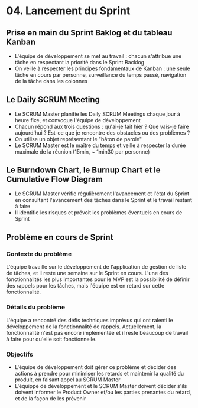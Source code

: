 # 04. Lancement du Sprint

## Prise en main du Sprint Baklog et du tableau Kanban
- L'équipe de développement se met au travail : chacun s'attribue une tâche en respectant la priorité dans le Sprint Backlog
- On veille à respecter les principes fondamentaux de Kanban : une seule tâche en cours par personne, surveillance du temps passé, navigation de la tâche dans les colonnes

## Le Daily SCRUM Meeting
- Le SCRUM Master planifie les Daily SCRUM Meetings chaque jour à heure fixe, et convoque l'équipe de développement
- Chacun répond aux trois questions : qu'ai-je fait hier ? Que vais-je faire aujourd'hui ? Est-ce que je rencontre des obstacles ou des problèmes ?
- On utilise un objet représentant le "bâton de parole"
- Le SCRUM Master est le maître du temps et veille à respecter la durée maximale de la réunion (15min, ~ 1min30 par personne)

## Le Burndown Chart, le Burnup Chart et le Cumulative Flow Diagram
- Le SCRUM Master vérifie régulièrement l'avancement et l'état du Sprint en consultant l'avancement des tâches dans le Sprint et le travail restant à faire
- Il identifie les risques et prévoit les problèmes éventuels en cours de Sprint

## Problème en cours de Sprint

### Contexte du problème
L'équipe travaille sur le développement de l'application de gestion de liste de tâches, et il reste une semaine sur le Sprint en cours. L'une des fonctionnalités les plus importantes pour le MVP est la possibilité de définir des rappels pour les tâches, mais l'équipe est en retard sur cette fonctionnalité.

### Détails du problème
L'équipe a rencontré des défis techniques imprévus qui ont ralenti le développement de la fonctionnalité de rappels. Actuellement, la fonctionnalité n'est pas encore implémentée et il reste beaucoup de travail à faire pour qu'elle soit fonctionnelle.

### Objectifs
- L'équipe de développement doit gérer ce problème et décider des actions à prendre pour minimiser les retards et maintenir la qualité du produit, en faisant appel au SCRUM Master
- L'équippe de développement et le SCRUM Master doivent décider s'ils doivent informer le Product Owner et/ou les parties prenantes du retard, et de la façon de les prévenir
